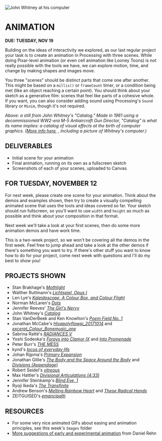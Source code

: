 ![John Whitney at his computer](https://raw.githubusercontent.com/jeffThompson/CreativeProgramming1/master/Images/Week09_Animation/JohnWhitneyAtHisComputer.gif)

# ANIMATION

**DUE: TUESDAY, NOV 19**  

Building on the ideas of interactivity we explored, as our last regular project your task is to create an animation in Processing with three scenes. While doing Pixar-level animation (or even cell animation like Looney Toons) is not really possible with the tools we have, we can explore motion, time, and change by making shapes and images move.

You three "scenes" should be distinct parts that come one after another. This might be based on a `millis()` or `frameCount` timer, or a condition being met (like an object reaching a certain point). You should think about your sketch as a generative film: scenes that feel like parts of a cohesive whole. If you want, you can also consider adding sound using Processing's `Sound` library or `Minim`, though it's not required.

*Above: a still from John Whitney's "Catalog." Made in 1961 using a decommissioned WW2-era M-5 Antiaircraft Gun Director, "Catalog" is what its name implies: a catalog of visual effects at the birth of computer graphics. ([More info here](https://www.awn.com/mag/issue2.5/2.5pages/2.5moritzwhitney.html), , including a picture of Whitney's computer.)*  


## DELIVERABLES  

* Initial scene for your animation  
* Final animation, running on its own as a fullscreen sketch  
* Screenshots of each of your scenes, uploaded to Canvas  


## FOR TUESDAY, NOVEMBER 12  
For next week, please create one scene for your animation. Think about the demos and examples shown, then try to create a visually compelling animated scene that uses the tools and ideas covered so far. Your sketch should run fullscreen, so you'll want to use `width` and `height` as much as possible and think about your composition in that format.

Next week we'll take a look at your first scenes, then do some more animation demos and have work time.

This is a two-week project, so we won't be covering all the demos in the first week. Feel free to jump ahead and take a look at the other demos if there's something you want to try. If there's other stuff you want to know how to do for your project, come next week with questions and I'll do my best to show you!


## PROJECTS SHOWN  

* Stan Brakhage's [*Mothlight*](https://www.youtube.com/watch?v=XaGh0D2NXCA)  
* Walther Ruttmann's [*Lichtspiel, Opus I*](https://www.youtube.com/watch?v=aHZdDmYFZN0)  
* Len Lye's [*Kaleidoscope, A Colour Box, and Colour Flight*](https://www.youtube.com/watch?v=-DksmbDMDUU)  
* Norman McLaren's [*Dots*](https://www.youtube.com/watch?v=E3-vsKwQ0Cg)  
* Jennifer Reeves' [*The Girl's Nervy*](https://www.youtube.com/watch?v=P_9D_JB3TBA)  
* John Whitney's [*Catalog*](https://www.youtube.com/watch?v=TbV7loKp69s)  
* Stan VanDerBeek and Ken Knowlton's [*Poem Field No. 1*](https://www.youtube.com/watch?v=OsNmrCgwwQM)  
* Jonathan McCabe's [*Hivapolyflowpi_20171014*](https://vimeo.com/238159175) and [*excerpt_Colour_Bonemusic_one*](https://vimeo.com/253096080)  
* Sabrina Ratté's [*RADIANCES V*](https://vimeo.com/245596919)  
* Yoshi Sodeoka's [*Forays into Clamor IX*](https://vimeo.com/313601580) and [*Into Promenade*](https://vimeo.com/297493367)  
* Peter Burr's [*THE MESS*](https://vimeo.com/161315453)  
* kynd's [*locus of everyday life*](https://vimeo.com/102100702)  
* Johan Rijpma's [*Primary Expansion*](https://vimeo.com/54731607)  
* Jonathan Gillie's [*The Body and the Space Around the Body*](https://vimeo.com/284604090) and [*Divisions (Appendage)*](https://vimeo.com/195354644)  
* Robert Seidel's [*vitreous*](https://vimeo.com/148470865)  
* Max Hattler's [*Divisional Articulations (4:33)*](https://vimeo.com/218815513)  
* Jennifer Steinkamp's [*Blind Eye, 1*](https://www.youtube.com/watch?v=pzBnRdm6oxQ)  
* Ryoji Ikeda's [*The Transfinite*](https://www.youtube.com/watch?v=omDK2Cm2mwo)  
* Andrew Benson's [*Melting Rainbow Heart*](https://vimeo.com/79273630) and [*These Radical Hands*](https://vimeo.com/35479926)  
* ZEITGUISED's [*emancipath*](https://www.zeitguised.com/emancipath#monobloc1-1)  


## RESOURCES  

* For some very nice animated GIFs about easing and animation principles, see this week's `Images` folder  
* [More suggestions of early and experimental animation](http://zzz.softdetours.com/animation) from Daniel Rehn

